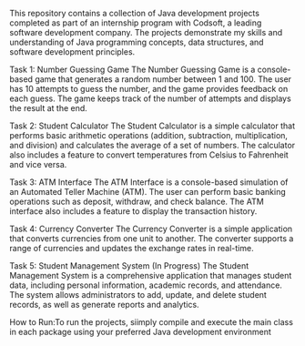 This repository contains a collection of Java development projects completed as part of an internship program with Codsoft, a leading software development company. The projects demonstrate my skills and understanding of Java programming concepts, data structures, and software development principles.

Task 1: Number Guessing Game
The Number Guessing Game is a console-based game that generates a random number between 1 and 100. The user has 10 attempts to guess the number, and the game provides feedback on each guess. The game keeps track of the number of attempts and displays the result at the end.

Task 2: Student Calculator
The Student Calculator is a simple calculator that performs basic arithmetic operations (addition, subtraction, multiplication, and division) and calculates the average of a set of numbers. The calculator also includes a feature to convert temperatures from Celsius to Fahrenheit and vice versa.

Task 3: ATM Interface
The ATM Interface is a console-based simulation of an Automated Teller Machine (ATM). The user can perform basic banking operations such as deposit, withdraw, and check balance. The ATM interface also includes a feature to display the transaction history.

Task 4: Currency Converter
The Currency Converter is a simple application that converts currencies from one unit to another. The converter supports a range of currencies and updates the exchange rates in real-time.

Task 5: Student Management System (In Progress)
The Student Management System is a comprehensive application that manages student data, including personal information, academic records, and attendance. The system allows administrators to add, update, and delete student records, as well as generate reports and analytics.

How to Run:To run the projects, siimply compile and execute the main class in each package using your preferred Java development environment
